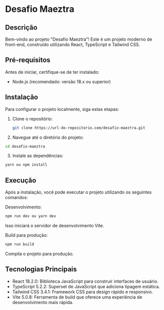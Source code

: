 # Desafio Maeztra

## Descrição

Bem-vindo ao projeto "Desafio Maeztra"! Este é um projeto moderno de front-end, construído utilizando React, TypeScript e Tailwind CSS.

## Pré-requisitos

Antes de iniciar, certifique-se de ter instalado:

- Node.js (recomendado: versão 18.x ou superior)

## Instalação

Para configurar o projeto localmente, siga estas etapas:

1. Clone o repositório:

   ```bash
   git clone https://url-do-repositorio.com/desafio-maeztra.git
   ```

2. Navegue até o diretório do projeto:

  ```bash
  cd desafio-maeztra
  ```

3. Instale as dependências:

  ```bash
  yarn ou npm install
  ```

## Execução

Após a instalação, você pode executar o projeto utilizando os seguintes comandos:

Desenvolvimento:

  ```bash
  npm run dev ou yarn dev
  ```

Isso iniciará o servidor de desenvolvimento Vite.

Build para produção:

  ```bash
  npm run build
  ```

Compila o projeto para produção.

## Tecnologias Principais

- React 18.2.0: Biblioteca JavaScript para construir interfaces de usuário.
- TypeScript 5.2.2: Superset de JavaScript que adiciona tipagem estática.
- Tailwind CSS 3.4.1: Framework CSS para design rápido e responsivo.
- Vite 5.0.8: Ferramenta de build que oferece uma experiência de desenvolvimento mais rápida.

